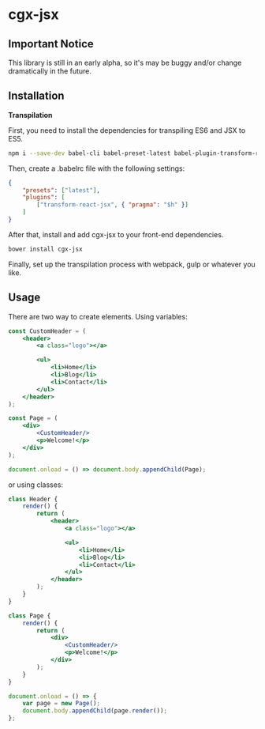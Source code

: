 # cgx-jsx


## Important Notice
This library is still in an early alpha, so it's may be buggy and/or change dramatically in the future.


## Installation

**Transpilation**

First, you need to install the dependencies for transpiling ES6 and JSX to ES5.

~~~sh
npm i --save-dev babel-cli babel-preset-latest babel-plugin-transform-react-jsx
~~~

Then, create a .babelrc file with the following settings:

~~~json
{
    "presets": ["latest"],
    "plugins": [
        ["transform-react-jsx", { "pragma": "$h" }]
    ]
}
~~~

After that, install and add cgx-jsx to your front-end dependencies.

~~~sh
bower install cgx-jsx
~~~

Finally, set up the transpilation process with webpack, gulp or whatever you like.


## Usage

There are two way to create elements. Using variables:

~~~jsx
const CustomHeader = (
    <header>
        <a class="logo"></a>

        <ul>
            <li>Home</li>
            <li>Blog</li>
            <li>Contact</li>
        </ul>
    </header>
);

const Page = (
    <div>
        <CustomHeader/>
        <p>Welcome!</p>
    </div>
);

document.onload = () => document.body.appendChild(Page);
~~~

or using classes:

~~~jsx
class Header {
    render() {
        return (
            <header>
                <a class="logo"></a>

                <ul>
                    <li>Home</li>
                    <li>Blog</li>
                    <li>Contact</li>
                </ul>
            </header>
        );
    }
}

class Page {
    render() {
        return (
            <div>
                <CustomHeader/>
                <p>Welcome!</p>
            </div>
        );
    }
}

document.onload = () => {
    var page = new Page();
    document.body.appendChild(page.render());
};
~~~
